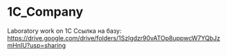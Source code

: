 # 1C_Company
 Laboratory work on 1C
 Ссылка на базу: https://drive.google.com/drive/folders/1Szlgdzr90vATOp8uppwcW7YQbJzmHnIU?usp=sharing
